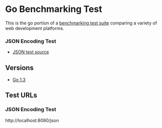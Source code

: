 # Go Benchmarking Test

This is the go portion of a [benchmarking test suite](../) comparing a variety of web development platforms.

### JSON Encoding Test
* [JSON test source](src/hello/hello.go)

## Versions

* [Go 1.3](http://golang.org/)

## Test URLs

### JSON Encoding Test

http://localhost:8080/json
